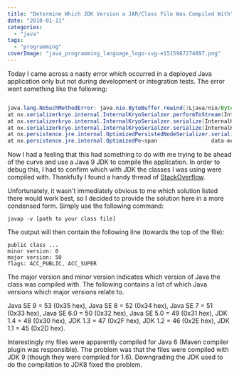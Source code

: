 ```yaml
---
title: "Determine Which JDK Version a JAR/Class File Was Compiled With"
date: "2018-01-11"
categories: 
  - "java"
tags: 
  - "programming"
coverImage: "java_programming_language_logo-svg-e1515987274897.png"
---
```


Today I came across a nasty error which occurred in a deployed Java application only but not during development or integration tests. The error went something like the following:

```java

java.lang.NoSuchMethodError: java.nio.ByteBuffer.rewind()Ljava/nio/ByteBuffer;
at nx.serializerkryo.internal.InternalKryoSerialzer.performToStream(InternalKryoSerialzer.java:33)
at nx.serializerkryo.internal.InternalKryoSerialzer.serialize(InternalKryoSerialzer.java:63)
at nx.serializerkryo.internal.InternalKryoSerialzer.serialize(InternalKryoSerialzer.java:21)
at nx.persistence.jre.internal.OptimizedPersistedNodeSerializer.serialize(OptimizedPersistedNodeSerializer.java:47)
at nx.persistence.jre.internal.OptimizedPe<span 				data-mce-type="bookmark" 				id="mce_SELREST_end" 				data-mce-style="overflow:hidden;line-height:0" 				style="overflow:hidden;line-height:0" 			></span>rsistedNodeSerializer.serialize(OptimizedPersistedNodeSerializer.java:21)
```

Now I had a feeling that this had something to do with me trying to be ahead of the curve and use a Java 9 JDK to compile the application. In order to debug this, I had to confirm which with JDK the classes I was using were compiled with. Thankfully I found a handy thread of [StackOverflow](https://stackoverflow.com/questions/3313532/what-version-of-javac-built-my-jar).

Unfortunately, it wasn't immediately obvious to me which solution listed there would work best, so I decided to provide the solution here in a more condensed form. Simply use the following command:

```
javap -v [path to your class file]
```

The output will then contain the following line (towards the top of the file):

```
public class ...
minor version: 0
major version: 50
flags: ACC_PUBLIC, ACC_SUPER
```

The major version and minor version indicates which version of Java the class was compiled with. The following contains a list of which Java versions which major versions relate to.

Java SE 9 = 53 (0x35 hex), Java SE 8 = 52 (0x34 hex), Java SE 7 = 51 (0x33 hex), Java SE 6.0 = 50 (0x32 hex), Java SE 5.0 = 49 (0x31 hex), JDK 1.4 = 48 (0x30 hex), JDK 1.3 = 47 (0x2F hex), JDK 1.2 = 46 (0x2E hex), JDK 1.1 = 45 (0x2D hex).

Interestingly my files were apparently compiled for Java 6 (Maven compiler plugin was responsible). The problem was that the files were compiled with JDK 9 (though they were compiled for 1.6). Downgrading the JDK used to do the compilation to JDK8 fixed the problem.
